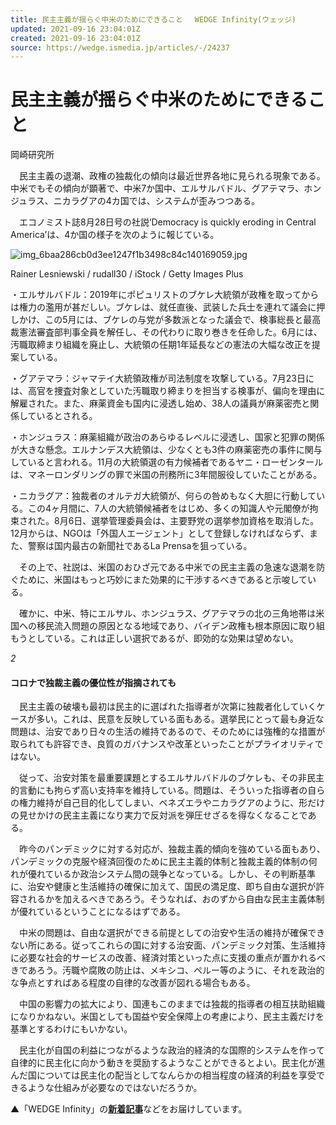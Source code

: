 ```yaml
---
title: 民主主義が揺らぐ中米のためにできること 　WEDGE Infinity(ウェッジ)
updated: 2021-09-16 23:04:01Z
created: 2021-09-16 23:04:01Z
source: https://wedge.ismedia.jp/articles/-/24237
---
```


# 民主主義が揺らぐ中米のためにできること

岡崎研究所

　民主主義の退潮、政権の独裁化の傾向は最近世界各地に見られる現象である。中米でもその傾向が顕著で、中米7か国中、エルサルバドル、グアテマラ、ホンジュラス、ニカラグアの4カ国では、システムが歪みつつある。

　エコノミスト誌8月28日号の社説‘Democracy is quickly eroding in Central America’は、4か国の様子を次のように報じている。

![img_6baa286cb0d3ee1247f1b3498c84c140169059.jpg](../_resources/img_6baa286cb0d3ee1247f1b3498c84c140169059.jpg)

Rainer Lesniewski / rudall30 / iStock / Getty Images Plus

・エルサルバドル：2019年にポピュリストのブケレ大統領が政権を取ってからは権力の濫用が甚だしい。ブケレは、就任直後、武装した兵士を連れて議会に押しかけ、この5月には、ブケレの与党が多数派となった議会で、検事総長と最高裁憲法審査部判事全員を解任し、その代わりに取り巻きを任命した。6月には、汚職取締まり組織を廃止し、大統領の任期1年延長などの憲法の大幅な改正を提案している。

・グアテマラ：ジャマテイ大統領政権が司法制度を攻撃している。7月23日には、高官を捜査対象としていた汚職取り締まりを担当する検事が、偏向を理由に解雇された。また、麻薬資金も国内に浸透し始め、38人の議員が麻薬密売と関係しているとされる。

・ホンジュラス：麻薬組織が政治のあらゆるレベルに浸透し、国家と犯罪の関係が大きな懸念。エルナンデス大統領は、少なくとも3件の麻薬密売の事件に関与していると言われる。11月の大統領選の有力候補者であるヤニ・ローゼンタールは、マネーロンダリングの罪で米国の刑務所に3年間服役していたことがある。

・ニカラグア：独裁者のオルテガ大統領が、何らの咎めもなく大胆に行動している。この4ヶ月間に、7人の大統領候補者をはじめ、多くの知識人や元閣僚が拘束された。8月6日、選挙管理委員会は、主要野党の選挙参加資格を取消した。12月からは、NGOは「外国人エージェント」として登録しなければならず、また、警察は国内最古の新聞社であるLa Prensaを狙っている。

　その上で、社説は、米国のおひざ元である中米での民主主義の急速な退潮を防ぐために、米国はもっと巧妙にまた効果的に干渉するべきであると示唆している。

　確かに、中米、特にエルサル、ホンジュラス、グアテマラの北の三角地帯は米国への移民流入問題の原因となる地域であり、バイデン政権も根本原因に取り組もうとしている。これは正しい選択であるが、即効的な効果は望めない。

*2*

#### コロナで独裁主義の優位性が指摘されても

　民主主義の破壊も最初は民主的に選ばれた指導者が次第に独裁者化していくケースが多い。これは、民意を反映している面もある。選挙民にとって最も身近な問題は、治安であり日々の生活の維持であるので、そのためには強権的な措置が取られても許容でき、良質のガバナンスや改革といったことがプライオリティではない。

　従って、治安対策を最重要課題とするエルサルバドルのブケレも、その非民主的言動にも拘らず高い支持率を維持している。問題は、そういった指導者の自らの権力維持が自己目的化してしまい、ベネズエラやニカラグアのように、形だけの見せかけの民主主義になり実力で反対派を弾圧せざるを得なくなることである。

　昨今のパンデミックに対する対応が、独裁主義的傾向を強めている面もあり、パンデミックの克服や経済回復のために民主主義的体制と独裁主義的体制の何れが優れているか政治システム間の競争となっている。しかし、その判断基準に、治安や健康と生活維持の確保に加えて、国民の満足度、即ち自由な選択が許容されるかを加えるべきであろう。そうなれば、おのずから自由な民主主義体制が優れているということになるはずである。

　中米の問題は、自由な選択ができる前提としての治安や生活の維持が確保できない所にある。従ってこれらの国に対する治安面、パンデミック対策、生活維持に必要な社会的サービスの改善、経済対策といった点に支援の重点が置かれるべきであろう。汚職や腐敗の防止は、メキシコ、ペルー等のように、それを政治的な争点とすればある程度の自律的な改善が図れる場合もある。

　中国の影響力の拡大により、国連もこのままでは独裁的指導者の相互扶助組織になりかねない。米国としても国益や安全保障上の考慮により、民主主義だけを基準とするわけにもいかない。

　民主化が自国の利益につながるような政治的経済的な国際的システムを作って自律的に民主化に向かう動きを奨励するようなことができるとよい。民主化が進んだ国については民主化の配当としてなんらかの相当程度の経済的利益を享受できるような仕組みが必要なのではないだろうか。

▲「WEDGE Infinity」の[**新着記事**](http://wedge.ismedia.jp/)などをお届けしています。